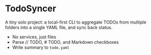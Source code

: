 # TodoSyncer

A tiny solo project: a local-first CLI to aggregate TODOs from multiple folders into a single YAML file, and sync back status.

- No services, just files
- Parse // TODO, # TODO, and Markdown checkboxes
- Write summary to `todo.yaml`

